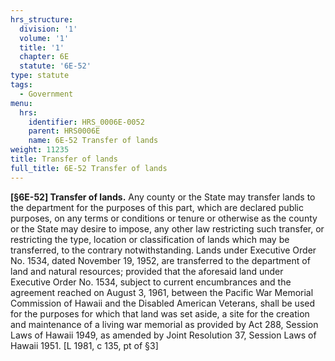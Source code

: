 ```yaml
---
hrs_structure:
  division: '1'
  volume: '1'
  title: '1'
  chapter: 6E
  statute: '6E-52'
type: statute
tags:
  - Government
menu:
  hrs:
    identifier: HRS_0006E-0052
    parent: HRS0006E
    name: 6E-52 Transfer of lands
weight: 11235
title: Transfer of lands
full_title: 6E-52 Transfer of lands
---
```

**[§6E-52] Transfer of lands.** Any county or the State may transfer lands to the department for the purposes of this part, which are declared public purposes, on any terms or conditions or tenure or otherwise as the county or the State may desire to impose, any other law restricting such transfer, or restricting the type, location or classification of lands which may be transferred, to the contrary notwithstanding. Lands under Executive Order No. 1534, dated November 19, 1952, are transferred to the department of land and natural resources; provided that the aforesaid land under Executive Order No. 1534, subject to current encumbrances and the agreement reached on August 3, 1961, between the Pacific War Memorial Commission of Hawaii and the Disabled American Veterans, shall be used for the purposes for which that land was set aside, a site for the creation and maintenance of a living war memorial as provided by Act 288, Session Laws of Hawaii 1949, as amended by Joint Resolution 37, Session Laws of Hawaii 1951\. [L 1981, c 135, pt of §3]